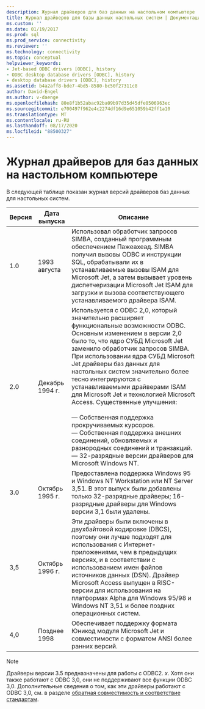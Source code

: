 ```yaml
---
description: Журнал драйверов для баз данных на настольном компьютере
title: Журнал драйверов для базы данных настольных систем | Документация Майкрософт
ms.custom: ''
ms.date: 01/19/2017
ms.prod: sql
ms.prod_service: connectivity
ms.reviewer: ''
ms.technology: connectivity
ms.topic: conceptual
helpviewer_keywords:
- Jet-based ODBC drivers [ODBC], history
- ODBC desktop database drivers [ODBC], history
- desktop database drivers [ODBC], history
ms.assetid: b4a2aff8-bde7-4bd5-8580-bc50f27311c8
author: David-Engel
ms.author: v-daenge
ms.openlocfilehash: 80e8f1b52abac92ba09b97d35d45dfe0506963ec
ms.sourcegitcommit: e700497f962e4c2274df16d9e651059b42ff1a10
ms.translationtype: MT
ms.contentlocale: ru-RU
ms.lasthandoff: 08/17/2020
ms.locfileid: "88500327"
---
```

# <a name="history-of-the-desktop-database-drivers"></a>Журнал драйверов для баз данных на настольном компьютере
В следующей таблице показан журнал версий драйверов баз данных для настольных систем.  
  
|Версия|Дата выпуска|Описание|  
|-------------|------------------|-----------------|  
|1.0|1993 августа|Использовал обработчик запросов SIMBA, созданный программным обеспечением Пажеахеад. SIMBA получил вызовы ODBC и инструкции SQL, обрабатывали их в устанавливаемые вызовы ISAM для Microsoft Jet, а затем вызывает уровень диспетчеризации Microsoft Jet ISAM для загрузки и вызова соответствующего устанавливаемого драйвера ISAM.|  
|2.0|Декабрь 1994 г.|Используется с ODBC 2,0, который значительно расширяет функциональные возможности ODBC. Основным изменением в версии 2,0 было то, что ядро СУБД Microsoft Jet заменило обработчик запросов SIMBA. При использовании ядра СУБД Microsoft Jet драйверы баз данных для настольных систем значительно более тесно интегрируются с устанавливаемыми драйверами ISAM для Microsoft Jet и технологией Microsoft Access. Существенные улучшения:<br /><br /> — Собственная поддержка прокручиваемых курсоров.<br />— Собственная поддержка внешних соединений, обновляемых и разнородных соединений и транзакций.<br />— 32-разрядные версии драйверов для Microsoft Windows NT.|  
|3.0|Октябрь 1995 г.|Предоставлена поддержка Windows 95 и Windows NT Workstation или NT Server 3,51. В этот выпуск были добавлены только 32-разрядные драйверы; 16-разрядные драйверы для Windows версии 3,1 были удалены.|  
|3,5|Октябрь 1996 г.|Эти драйверы были включены в двухбайтовой кодировке (DBCS), поэтому они лучше подходят для использования с Интернет-приложениями, чем в предыдущих версиях, и в соответствии с использованием имен файлов источников данных (DSN). Драйвер Microsoft Access выпущен в RISC-версии для использования на платформах Alpha для Windows 95/98 и Windows NT 3,51 и более поздних операционных систем.|  
|4,0|Позднее 1998|Обеспечивает поддержку формата Юникод модуля Microsoft Jet и совместимости с форматом ANSI более ранних версий.|  
  
> [!NOTE]  
>  Драйверы версии 3.5 предназначены для работы с ODBC2. *x*. Хотя они также работают с ODBC 3,0, они не поддерживают все функции ODBC 3,0. Дополнительные сведения о том, как эти драйверы работают с ODBC 3,0, см. в разделе [обратная совместимость и соответствие стандартам](../../odbc/reference/develop-app/backward-compatibility-and-standards-compliance.md).
